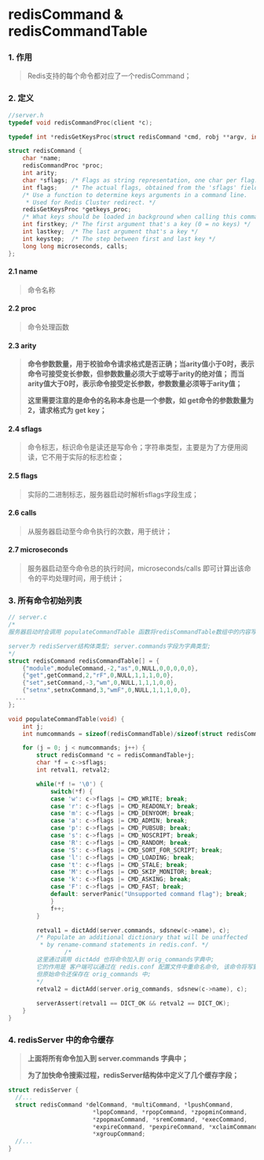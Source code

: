 # redisCommand & redisCommandTable



### 1. 作用

> Redis支持的每个命令都对应了一个redisCommand；

### 2. 定义

```C
//server.h
typedef void redisCommandProc(client *c);

typedef int *redisGetKeysProc(struct redisCommand *cmd, robj **argv, int argc, int *numkeys);

struct redisCommand {
    char *name;
    redisCommandProc *proc;
    int arity;
    char *sflags; /* Flags as string representation, one char per flag. */
    int flags;    /* The actual flags, obtained from the 'sflags' field. */
    /* Use a function to determine keys arguments in a command line.
     * Used for Redis Cluster redirect. */
    redisGetKeysProc *getkeys_proc;
    /* What keys should be loaded in background when calling this command? */
    int firstkey; /* The first argument that's a key (0 = no keys) */
    int lastkey;  /* The last argument that's a key */
    int keystep;  /* The step between first and last key */
    long long microseconds, calls;
};
```

#### 2.1 name

> 命令名称

#### 2.2 proc

> 命令处理函数

#### 2.3 arity

> **命令参数数量，用于校验命令请求格式是否正确；当arity值小于0时，表示命令可接受变长参数，但参数数量必须大于或等于arity的绝对值； 而当arity值大于0时，表示命令接受定长参数，参数数量必须等于arity值；**
>
> **这里需要注意的是命令的名称本身也是一个参数，如 get命令的参数数量为2，请求格式为 get key；**

#### 2.4 sflags

> 命令标志，标识命令是读还是写命令；字符串类型，主要是为了方便用阅读，它不用于实际的标志检查；

#### 2.5 flags

> 实际的二进制标志，服务器启动时解析sflags字段生成；

#### 2.6 calls

> 从服务器启动至今命令执行的次数，用于统计；

#### 2.7 microseconds

> 服务器启动至今命令总的执行时间，microseconds/calls 即可计算出该命令的平均处理时间，用于统计；



### 3. 所有命令初始列表

```C
// server.c
/*
服务器启动时会调用 populateCommandTable 函数将redisCommandTable数组中的内容写入到 server.commands 字段

server为 redisServer结构体类型; server.commands字段为字典类型;
*/
struct redisCommand redisCommandTable[] = {
    {"module",moduleCommand,-2,"as",0,NULL,0,0,0,0,0},
    {"get",getCommand,2,"rF",0,NULL,1,1,1,0,0},
    {"set",setCommand,-3,"wm",0,NULL,1,1,1,0,0},
    {"setnx",setnxCommand,3,"wmF",0,NULL,1,1,1,0,0},
  ...
};

void populateCommandTable(void) {
    int j;
    int numcommands = sizeof(redisCommandTable)/sizeof(struct redisCommand);

    for (j = 0; j < numcommands; j++) {
        struct redisCommand *c = redisCommandTable+j;
        char *f = c->sflags;
        int retval1, retval2;

        while(*f != '\0') {
            switch(*f) {
            case 'w': c->flags |= CMD_WRITE; break;
            case 'r': c->flags |= CMD_READONLY; break;
            case 'm': c->flags |= CMD_DENYOOM; break;
            case 'a': c->flags |= CMD_ADMIN; break;
            case 'p': c->flags |= CMD_PUBSUB; break;
            case 's': c->flags |= CMD_NOSCRIPT; break;
            case 'R': c->flags |= CMD_RANDOM; break;
            case 'S': c->flags |= CMD_SORT_FOR_SCRIPT; break;
            case 'l': c->flags |= CMD_LOADING; break;
            case 't': c->flags |= CMD_STALE; break;
            case 'M': c->flags |= CMD_SKIP_MONITOR; break;
            case 'k': c->flags |= CMD_ASKING; break;
            case 'F': c->flags |= CMD_FAST; break;
            default: serverPanic("Unsupported command flag"); break;
            }
            f++;
        }

        retval1 = dictAdd(server.commands, sdsnew(c->name), c);
        /* Populate an additional dictionary that will be unaffected
         * by rename-command statements in redis.conf. */
				/*
        这里通过调用 dictAdd 也将命令加入到 orig_commands字典中;
        它的作用是 客户端可以通过在 redis.conf 配置文件中重命名命令, 该命令将写到 server.commands 字典中;
        但原始命令还保存在 orig_commands 中;
        */
        retval2 = dictAdd(server.orig_commands, sdsnew(c->name), c);
      
      	serverAssert(retval1 == DICT_OK && retval2 == DICT_OK);
    }
}
```



### 4. redisServer 中的命令缓存

> **上面将所有命令加入到 server.commands 字典中；**
>
> **为了加快命令搜索过程，redisServer结构体中定义了几个缓存字段；**

```c
struct redisServer {
  //...
  struct redisCommand *delCommand, *multiCommand, *lpushCommand,
                        *lpopCommand, *rpopCommand, *zpopminCommand,
                        *zpopmaxCommand, *sremCommand, *execCommand,
                        *expireCommand, *pexpireCommand, *xclaimCommand,
                        *xgroupCommand;
  //...
}
```

